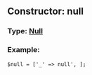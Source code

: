 ## Constructor: null  



### Type: [Null](../types/Null.md)

### Example:


```
$null = ['_' => null', ];
```